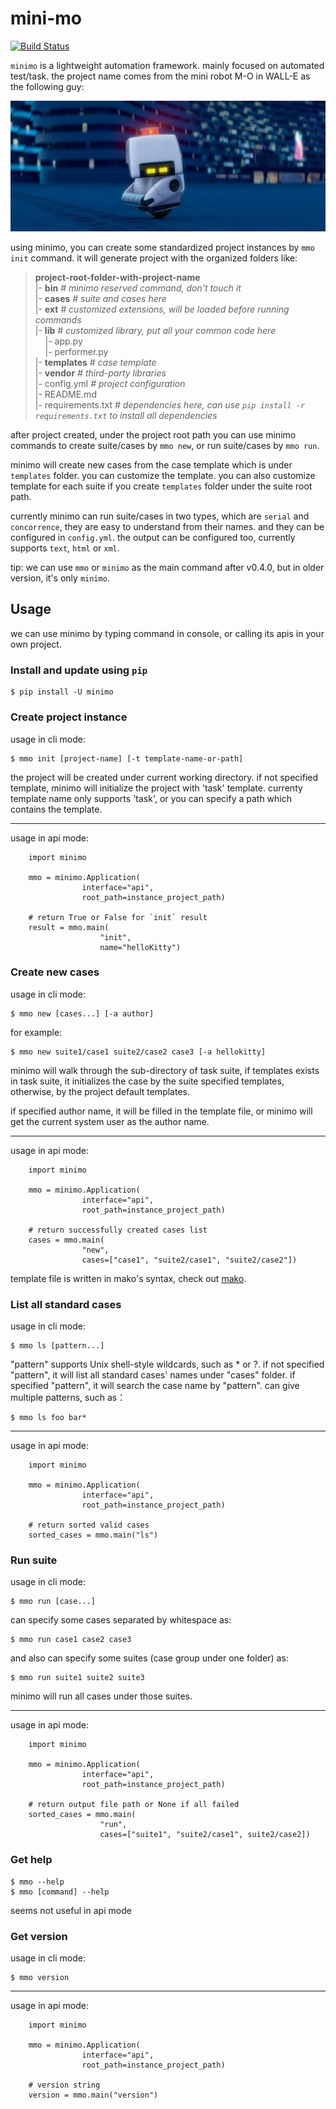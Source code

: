 # mini-mo

[![Build Status](https://travis-ci.org/philip1134/mini-mo.svg?branch=master)](https://travis-ci.org/philip1134/mini-mo)

`minimo` is a lightweight automation framework. mainly focused on automated test/task. the project name comes from the mini robot M-O in WALL-E as the following guy: 

![home page](./images/walle-mo.jpg "M-O")

using minimo, you can create some standardized project instances by 
`mmo init` command. it will generate project with the organized folders like:

> <b>project-root-folder-with-project-name</b><br/>
> |- <b>bin</b>      <i># minimo reserved command, don't touch it</i><br/>
> |- <b>cases</b>    <i># suite and cases here</i><br/>
> |- <b>ext</b>      <i># customized extensions, will be loaded before running commands</i><br/>
> |- <b>lib</b>      <i># customized library, put all your common code here</i><br/>
> &nbsp;&nbsp;&nbsp;&nbsp;|- app.py<br/>
> &nbsp;&nbsp;&nbsp;&nbsp;|- performer.py<br/>
> |- <b>templates</b>     <i># case template</i><br/>
> |- <b>vendor</b>        <i># third-party libraries</i><br/>
> |- config.yml           <i># project configuration</i><br/>
> |- README.md<br/>
> |- requirements.txt     <i># dependencies here, can use `pip install -r requirements.txt` to install all dependencies</i><br/>

after project created, under the project root path you can use minimo commands
to create suite/cases by `mmo new`, or run suite/cases by `mmo run`. 

minimo will create new cases from the case template which is under `templates` folder. you can customize the template. you can also customize template for each suite if you create `templates` folder under the suite root path.

currently minimo can run suite/cases in two types, which are `serial` and `concorrence`, they are easy to understand from their names. and they can be
configured in `config.yml`. the output can be configured too, currently supports `text`, `html` or `xml`.

tip: we can use `mmo` or `minimo` as the main command after v0.4.0, but in older version, it's only `minimo`.

## Usage

we can use minimo by typing command in console, or calling its apis in your own project.

### Install and update using `pip`

	$ pip install -U minimo

### Create project instance

usage in cli mode:

    $ mmo init [project-name] [-t template-name-or-path]

the project will be created under current working directory. if not
specified template, minimo will initialize the project with 'task'
template. currenty template name only supports 'task', or you can
specify a path which contains the template.

----------

usage in api mode:

```
    import minimo

    mmo = minimo.Application(
                interface="api",
                root_path=instance_project_path)

    # return True or False for `init` result
    result = mmo.main(
                    "init",
                    name="helloKitty")
```

### Create new cases

usage in cli mode:

    $ mmo new [cases...] [-a author]

for example:

    $ mmo new suite1/case1 suite2/case2 case3 [-a hellokitty]

minimo will walk through the sub-directory of task suite, if templates
exists in task suite, it initializes the case by the suite specified
templates, otherwise, by the project default templates.

if specified author name, it will be filled in the template file, or minimo
will get the current system user as the author name.

----------

usage in api mode:

```
    import minimo

    mmo = minimo.Application(
                interface="api",
                root_path=instance_project_path)

    # return successfully created cases list
    cases = mmo.main(
                "new",
                cases=["case1", "suite2/case1", "suite2/case2"])
```

template file is written in mako's syntax, check out [mako](https://www.makotemplates.org). 

### List all standard cases

usage in cli mode:

    $ mmo ls [pattern...]

"pattern" supports Unix shell-style wildcards, such as * or ?.
if not specified "pattern", it will list all standard cases' names under
"cases" folder. if specified "pattern", it will search the case name by
"pattern". can give multiple patterns, such as：

    $ mmo ls foo bar*

----------

usage in api mode:

```
    import minimo

    mmo = minimo.Application(
                interface="api",
                root_path=instance_project_path)

    # return sorted valid cases
    sorted_cases = mmo.main("ls")
```

### Run suite

usage in cli mode:

    $ mmo run [case...]

can specify some cases separated by whitespace as:

    $ mmo run case1 case2 case3

and also can specify some suites (case group under one folder) as:

    $ mmo run suite1 suite2 suite3

minimo will run all cases under those suites.

----------

usage in api mode:

```
    import minimo

    mmo = minimo.Application(
                interface="api",
                root_path=instance_project_path)

    # return output file path or None if all failed
    sorted_cases = mmo.main(
                    "run",
                    cases=["suite1", "suite2/case1", suite2/case2])
```

### Get help

	$ mmo --help
	$ mmo [command] --help

seems not useful in api mode

### Get version

usage in cli mode:

    $ mmo version

----------

usage in api mode:

```
    import minimo

    mmo = minimo.Application(
                interface="api",
                root_path=instance_project_path)

    # version string
    version = mmo.main("version")
```
